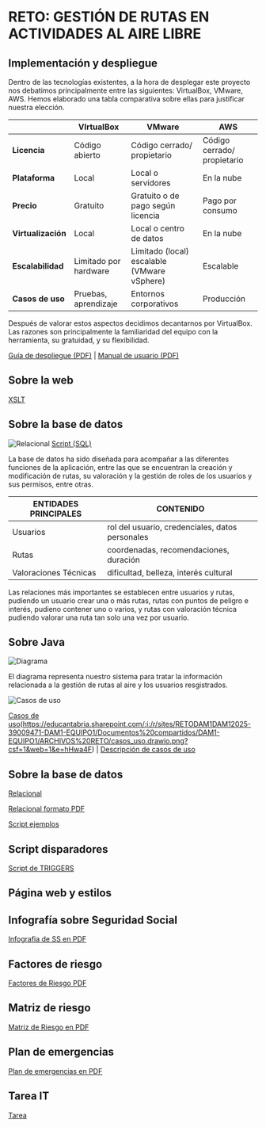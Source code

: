 # **RETO: GESTIÓN DE RUTAS EN ACTIVIDADES AL AIRE LIBRE**

<!-- Documentación del desarrollo de la aplicación de escritorio destinada a la gestión de rutas en actividades al aire libre. Este espacio contendrá los miembros que han participado en el proceso, el desarrollo de la aplicación y su web complementaria, además de los manuales destinados a su compresión y uso.


## Miembros de RDosM2

- Miguel Ángel Quian Díaz
- Maya García Velasco
- Daniel Cabeza Berrazueta
- Raúl Buenaga García


<!--Para enlazar correctamente, crear un header con #/##/### y vincular -> [texto](#nombreDelHeader)-->
<!-- - [RETO: GESTIÓN DE RUTAS EN ACTIVIDADES AL AIRE LIBRE](#reto-gestión-de-rutas-en-actividades-al-aire-libre)
  - [Indice de contenido](#indice-de-contenido)
  - [Miembros de **RDosM2**](#miembros-de-rdosm2)
  - [Indice de contenido](#indice-de-contenido-1)
  - [Implementación y despliegue](#implementación-y-despliegue)
  - [Sobre la base de datos](#sobre-la-base-de-datos)
  - [Diagrama clases](#diagrama-clases)
  - [Diagrama de casos de uso](#diagrama-de-casos-de-uso)
  - [Manual de usuario](#manual-de-usuario)
  - [Informes de la aplicación](#informes-de-la-aplicación)
  - [Base de datos](#base-de-datos)
  - [Script disparadores](#script-disparadores)
  - [Página web y estilos](#página-web-y-estilos)
  - [XSLT](#xslt)
  - [Infografía sobre Seguridad Social](#infografía-sobre-seguridad-social)
  - [Factores de riesgo](#factores-de-riesgo)
  - [Matriz de riesgo](#matriz-de-riesgo)
  - [Plan de emergencias](#plan-de-emergencias)
  - [Tarea IT](#tarea-it) -->

   
## Implementación y despliegue

Dentro de las tecnologías existentes, a la hora de desplegar este proyecto nos debatimos principalmente entre las siguientes: VirtualBox, VMware, AWS. Hemos elaborado una tabla comparativa sobre ellas para justificar nuestra elección. 

| | VIrtualBox  | VMware | AWS |
|---|---|---|---|
|**Licencia** |Código abierto | Código cerrado/ propietario|Código cerrado/ propietario|
|**Plataforma** | Local |Local o servidores |  En la nube | 
|**Precio**| Gratuito | Gratuito o de pago según licencia | Pago por consumo | 
|**Virtualización** | Local | Local o centro de datos | En la nube |
|**Escalabilidad** | Limitado por hardware | Limitado (local) escalable (VMware vSphere) | Escalable |
|**Casos de uso** | Pruebas, aprendizaje | Entornos corporativos | Producción |



Después de valorar estos aspectos decidimos decantarnos por VirtualBox. Las razones son principalmente la familiaridad del equipo con la herramienta, su gratuidad, y su flexibilidad.



[Guía de despliegue (PDF)](https://educantabria.sharepoint.com/:b:/r/sites/RETODAM1DAM12025-39009471-DAM1-EQUIPO1/Documentos%20compartidos/DAM1-EQUIPO1/ARCHIVOS%20RETO/MANUAL%20DE%20DESPLIEGUE%20DAM1.pdf?csf=1&web=1&e=lJPKIP) | [Manual de usuario (PDF)](https://educantabria.sharepoint.com/:w:/r/sites/RETODAM1DAM12025-39009471-DAM1-EQUIPO1/Documentos%20compartidos/DAM1-EQUIPO1/ARCHIVOS%20RETO/MANUAL%20USUARIO.docx?d=w06038e8d45524639a670f50dc6b88509&csf=1&web=1&e=OlXqLQ)

## Sobre la web


[XSLT](https://educantabria.sharepoint.com/:u:/r/sites/RETODAM1DAM12025-39009471-DAM1-EQUIPO1/Documentos%20compartidos/DAM1-EQUIPO1/ARCHIVOS%20RETO/gpxToCSV?csf=1&web=1&e=XLbvS2)

## Sobre la base de datos
<!--Para enlazar imagenes, añade una ! a un enlace normal-->
  ![Relacional](/imagenes/EER_EQUIPO1_V9.png)
  [Script (SQL)](https://educantabria.sharepoint.com/:u:/r/sites/RETODAM1DAM12025-39009471-DAM1-EQUIPO1/Documentos%20compartidos/DAM1-EQUIPO1/ARCHIVOS%20RETO/BD/GeneracionBD_Equipo1.sql?csf=1&web=1&e=hKzkjL)

La base de datos ha sido diseñada para acompañar a las diferentes funciones de la aplicación, entre las que se encuentran la creación y modificación de rutas, su valoración y la gestión de roles de los usuarios y sus permisos, entre otras. 

| ENTIDADES PRINCIPALES|CONTENIDO|
|---|---|
|Usuarios| rol del usuario, credenciales, datos personales
|Rutas| coordenadas, recomendaciones, duración
Valoraciones Técnicas| dificultad, belleza, interés cultural


Las relaciones más importantes se establecen entre usuarios y rutas, pudiendo un usuario crear una o más rutas, rutas con puntos de peligro e interés, pudieno contener uno o varios, y rutas con valoración técnica pudiendo valorar una ruta tan solo una vez por usuario.



  ## Sobre Java


<!-- FOTOS  -->
  ![Diagrama](imagenes/Diagrama_clases_ultimo.png)

  El diagrama representa nuestro sistema para tratar la información relacionada a la gestión de rutas al aire y los usuarios resgistrados. 

  ![Casos de uso](imagenes/casos_uso.png)


[Casos de uso](#casos-de-uso)(https://educantabria.sharepoint.com/:i:/r/sites/RETODAM1DAM12025-39009471-DAM1-EQUIPO1/Documentos%20compartidos/DAM1-EQUIPO1/ARCHIVOS%20RETO/casos_uso.drawio.png?csf=1&web=1&e=hHwa4F) |
[Descripción de casos de uso](https://educantabria.sharepoint.com/:w:/r/sites/RETODAM1DAM12025-39009471-DAM1-EQUIPO1/Documentos%20compartidos/DAM1-EQUIPO1/ARCHIVOS%20RETO/descripci%C3%B3n%20de%20casos%20de%20uso.docx?d=w5e06507a021a45c7ab6b5103337c9e46&csf=1&web=1&e=00XqIP)

## Sobre la base de datos

[Relacional](https://educantabria.sharepoint.com/:u:/r/sites/RETODAM1DAM12025-39009471-DAM1-EQUIPO1/Documentos%20compartidos/DAM1-EQUIPO1/ARCHIVOS%20RETO/BD/EER_EQUIPO1_V9.mwb?csf=1&web=1&e=e1JlMH)

[Relacional formato PDF](https://educantabria.sharepoint.com/:b:/r/sites/RETODAM1DAM12025-39009471-DAM1-EQUIPO1/Documentos%20compartidos/DAM1-EQUIPO1/ARCHIVOS%20RETO/BD/EER_EQUIPO1_V9.pdf?csf=1&web=1&e=KapWHP)




[Script ejemplos](https://educantabria.sharepoint.com/:u:/r/sites/RETODAM1DAM12025-39009471-DAM1-EQUIPO1/Documentos%20compartidos/DAM1-EQUIPO1/ARCHIVOS%20RETO/BD/DatosEjemploBD_Equipo1.sql?csf=1&web=1&e=DBjGqU)

## Script disparadores
[Script de TRIGGERS](https://educantabria.sharepoint.com/:u:/r/sites/RETODAM1DAM12025-39009471-DAM1-EQUIPO1/Documentos%20compartidos/DAM1-EQUIPO1/ARCHIVOS%20RETO/BD/Script%20disparadores-Equipo1.sql?csf=1&web=1&e=PxRWOw)
## Página web y estilos


## Infografía sobre Seguridad Social
[Infografia de SS en PDF](https://educantabria.sharepoint.com/:b:/r/sites/RETODAM1DAM12025-39009471-DAM1-EQUIPO1/Documentos%20compartidos/DAM1-EQUIPO1/ARCHIVOS%20RETO/Infografia%20SS.pdf?csf=1&web=1&e=En4MY3)

## Factores de riesgo
[Factores de Riesgo PDF](https://educantabria.sharepoint.com/:b:/r/sites/RETODAM1DAM12025-39009471-DAM1-EQUIPO1/Documentos%20compartidos/DAM1-EQUIPO1/ARCHIVOS%20RETO/IDENTIFICACION_DE_RIESGOS_EQUIPO1.pdf?csf=1&web=1&e=Mhk5Ep)
## Matriz de riesgo
[Matriz de Riesgo en PDF](https://educantabria.sharepoint.com/:b:/r/sites/RETODAM1DAM12025-39009471-DAM1-EQUIPO1/Documentos%20compartidos/DAM1-EQUIPO1/ARCHIVOS%20RETO/Matriz%20de%20riesgo.pdf?csf=1&web=1&e=s3ks61)

## Plan de emergencias
[Plan de emergencias en PDF](https://educantabria.sharepoint.com/:b:/r/sites/RETODAM1DAM12025-39009471-DAM1-EQUIPO1/Documentos%20compartidos/DAM1-EQUIPO1/ARCHIVOS%20RETO/Plan%20de%20emergencias.pdf?csf=1&web=1&e=8r9907)

## Tarea IT
[Tarea](https://educantabria.sharepoint.com/:b:/r/sites/RETODAM1DAM12025-39009471-DAM1-EQUIPO1/Documentos%20compartidos/DAM1-EQUIPO1/ARCHIVOS%20RETO/Tarea_IT_Equipo1.pdf?csf=1&web=1&e=qgO1M3)




